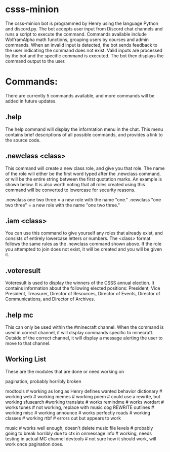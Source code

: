 # csss-minion


The csss-minion bot is programmed by Henry using the language Python and discord.py. The bot accepts user input from Discord chat channels and runs a script to execute the command. Commands available include WolframAlpha math functions, grouping users by courses and admin commands. When an invalid input is detected, the bot sends feedback to the user indicating the command does not exist. Valid inputs are processed by the bot and the specific command is executed. The bot then displays the command output to the user.


# Commands: #

There are currently 5 commands available, and more commands will be added in future updates.  

## .help ##
The help command will display the information menu in the chat. This menu contains brief descriptions of all possible commands, and provides a link to the source code. 

## .newclass \<class\> ##
This command will create a new class role, and give you that role. The name of the role will either be the first word typed after the .newclass command, or will be the entire string between the first quotation marks. An example is shown below. It is also worth noting that all roles created using this command will be converted to lowercase for security reasons. 

.newclass one two three = a new role with the name "one."
.newclass "one two three" = a new role with the name "one two three."

## .iam \<class\> ##
You can use this command to give yourself any roles that already exist, and consists of entirely lowercase letters or numbers. The \<class\> format follows the same rules as the .newclass command shown above. If the role you attempted to join does not exist, it will be created and you will be given it. 

## .voteresult ##
Voteresult is used to display the winners of the CSSS annual election. It contains information about the following elected positions: President, Vice President, Treasurer, Director of Resources, Director of Events, Director of Communications, and Director of Archives.

## .help mc ##

This can only be used within the #minecraft channel. When the command is used in correct channel, it will display commands specific to minecraft. Outside of the correct channel, it will display a message alerting the user to move to that channel.



## Working List ##
These are the modules that are done or need working on

pagination, probably horribly broken


modtools  # working as long as Henry defines wanted behavior
dictionary  # working
web # working
memes # working
poem # could use a rewrite, but working
sfusearch #working
translate # works
remindme  # works
wordart  # works
tunes  # not working, replace with music cog REWRITE
outlines  # working
misc  # working
announce  # works perfectly
roads  # working
classes  # working
rtbf # errors out but appears to work

music  # works well enough, doesn't delete music file
levels  # probably going to break horribly due to ctx in onmessage
info  # working, needs testing in actual MC channel
devtools # not sure how it should work, will work once pagination does.